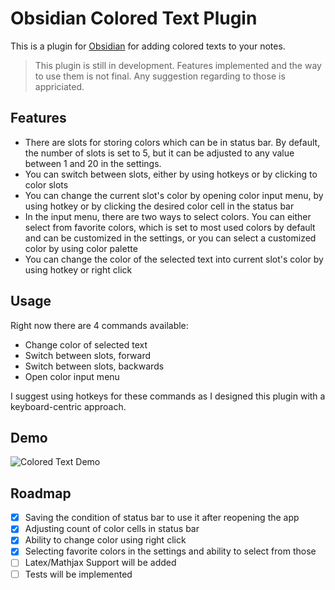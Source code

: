 # Obsidian Colored Text Plugin

This is a plugin for [Obsidian](https://obsidian.md/) for adding colored texts to your notes.

> This plugin is still in development. Features implemented and the way to use them is not final. Any suggestion regarding to those is appriciated.

## Features

- There are slots for storing colors which can be in status bar. By default, the number of slots is set to 5, but it can be adjusted to any value between 1 and 20 in the settings.
- You can switch between slots, either by using hotkeys or by clicking to color slots
- You can change the current slot's color by opening color input menu, by using hotkey or by clicking the desired color cell in the status bar
- In the input menu, there are two ways to select colors. You can either select from favorite colors, which is set to most used colors by default and can be customized in the settings, or you can select a customized color by using color palette
- You can change the color of the selected text into current slot's color by using hotkey or right click

## Usage

Right now there are 4 commands available:
- Change color of selected text
- Switch between slots, forward
- Switch between slots, backwards
- Open color input menu

I suggest using hotkeys for these commands as I designed this plugin with a keyboard-centric approach.

## Demo

![Colored Text Demo](https://github.com/erincayaz/obsidian-colored-text/blob/main/demo/DemoPlugin.gif)

## Roadmap

- [x] Saving the condition of status bar to use it after reopening the app 
- [x] Adjusting count of color cells in status bar
- [x] Ability to change color using right click
- [x] Selecting favorite colors in the settings and ability to select from those
- [ ] Latex/Mathjax Support will be added
- [ ] Tests will be implemented
